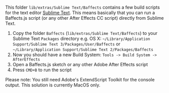 This folder `lib/extras/Sublime Text/Baffects` contains a few build scripts for the text editor [Sublime Text](http://www.sublimetext.com/). This means basically that you can run a Baffects.js script (or any other After Effects CC script) directly from Sublime Text. 

1. Copy the folder `Baffects` (`lib/extras/Sublime Text/Baffects`) to your Sublime Text `Packages` directory e.g. OS X: `~/Library/Application Support/Sublime Text 3/Packages/User/Baffects` or `~/Library/Application Support/Sublime Text 2/Packages/Baffects`
2. Now you should have a new Build System: `Tools -> Build System -> AfterEffects`
3. Open a Baffects.js sketch or any other Adobe After Effects script
4. Press `CMD+B` to run the script

Please note: You still need Adobe's ExtendScript Toolkit for the console output. This solution is currently MacOS only.